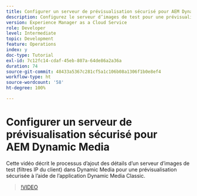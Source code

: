 ```yaml
---
title: Configurer un serveur de prévisualisation sécurisé pour AEM Dynamic Media
description: Configurez le serveur d’images de test pour une prévisualisation sécurisée à l’aide de l’application AEM Dynamic Media Classic.
version: Experience Manager as a Cloud Service
role: Developer
level: Intermediate
topic: Development
feature: Operations
index: y
doc-type: Tutorial
exl-id: 7c12fc14-cdaf-45eb-807a-64de86a2a36a
duration: 74
source-git-commit: 48433a5367c281cf5a1c106b08a1306f1b0e8ef4
workflow-type: ht
source-wordcount: '58'
ht-degree: 100%

---
```


# Configurer un serveur de prévisualisation sécurisé pour AEM Dynamic Media

Cette vidéo décrit le processus d’ajout des détails d’un serveur d’images de test (filtres IP du client) dans Dynamic Media pour une prévisualisation sécurisée à l’aide de l’application Dynamic Media Classic.

>[!VIDEO](https://video.tv.adobe.com/v/3418276?quality=12&learn=on&captions=fre_fr)
